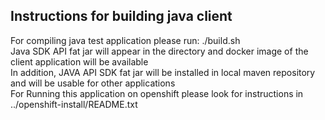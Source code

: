 Instructions for building java client
-------------------------------------

For compiling java test application please run: ./build.sh  
Java SDK API fat jar will appear in the directory and docker image of the client application will be available  
In addition, JAVA API SDK fat jar will be installed in local maven repository and will be usable for other applications  
For Running this application on openshift please look for instructions in ../openshift-install/README.txt  

